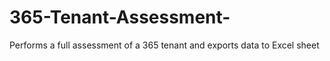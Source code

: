 # 365-Tenant-Assessment-
Performs a full assessment of a 365 tenant and exports data to Excel sheet
